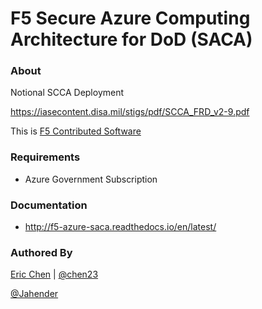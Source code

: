 F5 Secure Azure Computing Architecture for DoD (SACA)
=====================================================

### About

Notional SCCA Deployment

https://iasecontent.disa.mil/stigs/pdf/SCCA_FRD_v2-9.pdf

This is [F5 Contributed Software](https://support.f5.com/csp/article/K80012344)

### Requirements

* Azure Government Subscription

### Documentation

* http://f5-azure-saca.readthedocs.io/en/latest/

### Authored By

[Eric Chen](https://devcentral.f5.com/users/123940) | [@chen23](https://github.com/chen23)

[@Jahender](https://github.com/Jahender)
